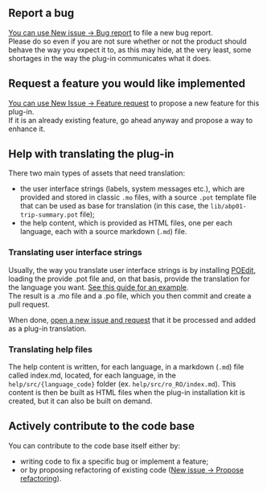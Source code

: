 ## Report a bug

[You can use New issue -> Bug report](https://github.com/alexboia/WP-Trip-Summary/issues/new/choose) to file a new bug report.  
Please do so even if you are not sure whether or not the product should behave the way you expect it to, as this may hide, at the very least, some shortages in the way the plug-in communicates what it does.

## Request a feature you would like implemented

[You can use New Issue -> Feature request](https://github.com/alexboia/WP-Trip-Summary/issues/new/choose) to propose a new feature for this plug-in.  
If it is an already existing feature, go ahead anyway and propose a way to enhance it.

## Help with translating the plug-in

There two main types of assets that need translation:

   - the user interface strings (labels, system messages etc.), which are provided and stored in classic `.mo` files, with a source `.pot` template file that can be used as base for translation (in this case, the `lib/abp01-trip-summary.pot` file);
   - the help content, which is provided as HTML files, one per each language, each with a source markdown (`.md`) file.

### Translating user interface strings

Usually, the way you translate user interface strings is by installing [POEdit](https://poedit.net/), loading the provide .pot file and, on that basis, provide the translation for the language you want.
[See this guide for an example](https://wplang.org/translate-theme-plugin/).  
The result is a .mo file and a .po file, which you then commit and create a pull request.

When done, [open a new issue and request](https://github.com/alexboia/WP-Trip-Summary/issues/new/choose) that it be processed and added as a plug-in translation.

### Translating help files

The help content is written, for each language, in a markdown (`.md`) file called index.md, located, for each language, in the `help/src/{language_code}` folder (ex. `help/src/ro_RO/index.md`). 
This content is then be built as HTML files when the plug-in installation kit is created, but it can also be built on demand.  

## Actively contribute to the code base

You can contribute to the code base itself either by:
   - writing code to fix a specific bug or implement a feature; 
   - or by proposing refactoring of existing code ([New issue -> Propose refactoring](https://github.com/alexboia/WP-Trip-Summary/issues/new/choose)).